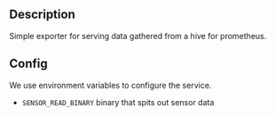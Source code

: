 ## Description

Simple exporter for serving data gathered from a hive for prometheus.

## Config

We use environment variables to configure the service.

- `SENSOR_READ_BINARY` binary that spits out sensor data
